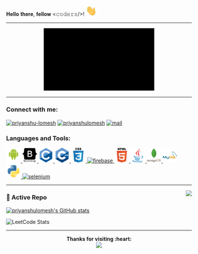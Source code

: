 <p> 𝐇𝐞𝐥𝐥𝐨 𝐭𝐡𝐞𝐫𝐞, 𝐟𝐞𝐥𝐥𝐨𝐰 <𝚌𝚘𝚍𝚎𝚛𝚜/>! <img src="https://github.com/priyanshulomesh/priyanshulomesh/blob/main/Hi.gif" width="30px">  </p>        

---
<div align="center" width="50">
<img src="https://github.com/priyanshulomesh/priyanshulomesh/blob/main/intro_github.gif" alt="Welcome!" width="300"/>
</div>

---
<h3 align="left">Connect with me:</h3>
<p align="left">
<a href="https://linkedin.com/in/priyanshu-lomesh" target="blank"><img align="center" src="https://raw.githubusercontent.com/rahuldkjain/github-profile-readme-generator/master/src/images/icons/Social/linked-in-alt.svg" alt="priyanshu-lomesh" height="30" width="40" /></a>
<a href="https://www.leetcode.com/priyanshulomesh" target="blank"><img align="center" src="https://raw.githubusercontent.com/rahuldkjain/github-profile-readme-generator/master/src/images/icons/Social/leet-code.svg" alt="priyanshulomesh" height="30" width="40" /></a>
<a href="mailto:priyanshulomesh@gmail.com"><img align="center" src="https://www.vectorlogo.zone/logos/gmail/gmail-icon.svg" height="30" width="40" alt="mail"></a> 
</p>

<h3 align="left">Languages and Tools:</h3>
<p align="left"> <a href="https://developer.android.com" target="_blank" rel="noreferrer"> <img src="https://raw.githubusercontent.com/devicons/devicon/master/icons/android/android-original-wordmark.svg" alt="android" width="40" height="40"/> </a> <a href="https://getbootstrap.com" target="_blank" rel="noreferrer"> <img src="https://raw.githubusercontent.com/devicons/devicon/master/icons/bootstrap/bootstrap-plain-wordmark.svg" alt="bootstrap" width="40" height="40"/> </a> <a href="https://www.cprogramming.com/" target="_blank" rel="noreferrer"> <img src="https://raw.githubusercontent.com/devicons/devicon/master/icons/c/c-original.svg" alt="c" width="40" height="40"/> </a> <a href="https://www.w3schools.com/cpp/" target="_blank" rel="noreferrer"> <img src="https://raw.githubusercontent.com/devicons/devicon/master/icons/cplusplus/cplusplus-original.svg" alt="cplusplus" width="40" height="40"/> </a> <a href="https://www.w3schools.com/css/" target="_blank" rel="noreferrer"> <img src="https://raw.githubusercontent.com/devicons/devicon/master/icons/css3/css3-original-wordmark.svg" alt="css3" width="40" height="40"/> </a> <a href="https://firebase.google.com/" target="_blank" rel="noreferrer"> <img src="https://www.vectorlogo.zone/logos/firebase/firebase-icon.svg" alt="firebase" width="40" height="40"/> </a> <a href="https://www.w3.org/html/" target="_blank" rel="noreferrer"> <img src="https://raw.githubusercontent.com/devicons/devicon/master/icons/html5/html5-original-wordmark.svg" alt="html5" width="40" height="40"/> </a> <a href="https://www.java.com" target="_blank" rel="noreferrer"> <img src="https://raw.githubusercontent.com/devicons/devicon/master/icons/java/java-original.svg" alt="java" width="40" height="40"/> </a> <a href="https://www.mongodb.com/" target="_blank" rel="noreferrer"> <img src="https://raw.githubusercontent.com/devicons/devicon/master/icons/mongodb/mongodb-original-wordmark.svg" alt="mongodb" width="40" height="40"/> </a> <a href="https://www.mysql.com/" target="_blank" rel="noreferrer"> <img src="https://raw.githubusercontent.com/devicons/devicon/master/icons/mysql/mysql-original-wordmark.svg" alt="mysql" width="40" height="40"/> </a> <a href="https://www.python.org" target="_blank" rel="noreferrer"> <img src="https://raw.githubusercontent.com/devicons/devicon/master/icons/python/python-original.svg" alt="python" width="40" height="40"/> </a> <a href="https://www.selenium.dev" target="_blank" rel="noreferrer"> <img src="https://raw.githubusercontent.com/detain/svg-logos/780f25886640cef088af994181646db2f6b1a3f8/svg/selenium-logo.svg" alt="selenium" width="40" height="40"/> </a> </p>

---
<a href="https://github.com/priyanshulomesh">
  <img align="right" src="https://github-readme-stats.vercel.app/api/top-langs/?username=priyanshulomesh&theme=dark" />
</a>


### 👀 Active Repo
[![priyanshulomesh's GitHub stats](https://github-readme-stats.vercel.app/api/pin/?username=priyanshulomesh&repo=CampusFoodRestaurant&border_radius=10&theme=dark)](https://github.com/priyanshulomesh/CampusFoodRestaurant)

![LeetCode Stats](https://leetcard.jacoblin.cool/priyanshulomesh?theme=dark&font=Noto%20Sans%20Display&ext=contest) 

---
<p align="center"> 
  <b>Thanks for visiting :heart:</b>
  <br>
<!--   <img src="https://komarev.com/ghpvc/?username=priyanshulomesh&label=Profile%20views&color=0e75b6&style=flat" alt="priyanshu" />  -->
  <img src="https://profile-counter.glitch.me/priyanshulomesh/count.svg" />
</p>
